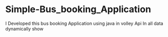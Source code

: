 # Simple-Bus_booking_Application
I Developed this bus booking Application using java in volley Api In all data  dynamically show 
